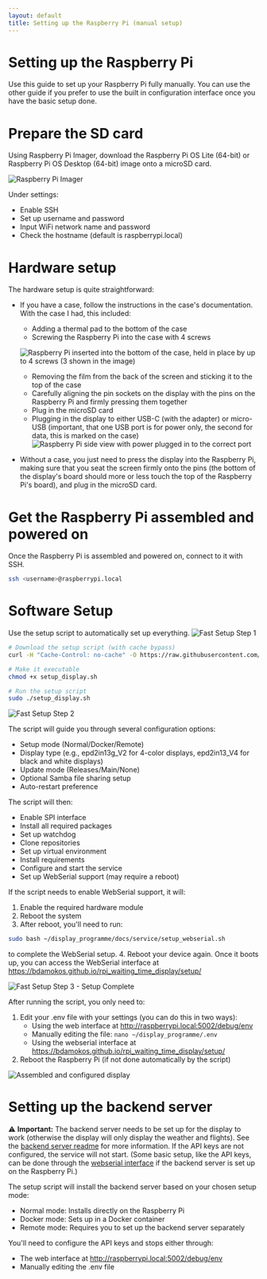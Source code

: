 ```yaml
---
layout: default
title: Setting up the Raspberry Pi (manual setup)
---
```

# Setting up the Raspberry Pi

Use this guide to set up your Raspberry Pi fully manually. You can use the other guide if you prefer to use the built in configuration interface once you have the basic setup done.

# Prepare the SD card

Using Raspberry Pi Imager, download the Raspberry Pi OS Lite (64-bit) or Raspberry Pi OS Desktop (64-bit) image onto a microSD card.

![Raspberry Pi Imager](images/rpi_imager_1.png)

Under settings:
- Enable SSH
- Set up username and password
- Input WiFi network name and password
- Check the hostname (default is raspberrypi.local)

# Hardware setup

The hardware setup is quite straightforward:
- If you have a case, follow the instructions in the case's documentation. With the case I had, this included:
    - Adding a thermal pad to the bottom of the case
    - Screwing the Raspberry Pi into the case with 4 screws

    ![Raspberry Pi inserted into the bottom of the case, held in place by up to 4 screws (3 shown in the image)](images/hardware_setup_insert_screen_into_case.jpeg)

    - Removing the film from the back of the screen and sticking it to the top of the case
    - Carefully aligning the pin sockets on the display with the pins on the Raspberry Pi and firmly pressing them together
    - Plug in the microSD card
    - Plugging in the display to either USB-C (with the adapter) or micro-USB (important, that one USB port is for power only, the second for data, this is marked on the case)
![Raspberry Pi side view with power plugged in to the correct port](images/hardware_setup_finished_side.png)

- Without a case, you just need to press the display into the Raspberry Pi, making sure that you seat the screen firmly onto the pins (the bottom of the display's board should more or less touch the top of the Raspberry Pi's board), and plug in the microSD card.

# Get the Raspberry Pi assembled and powered on

Once the Raspberry Pi is assembled and powered on, connect to it with SSH.
``` bash
ssh <username>@raspberrypi.local
```

# Software Setup
Use the setup script to automatically set up everything.
![Fast Setup Step 1](images/fast_setup_step1.png)
``` bash
# Download the setup script (with cache bypass)
curl -H "Cache-Control: no-cache" -O https://raw.githubusercontent.com/bdamokos/rpi_waiting_time_display/main/setup_display.sh

# Make it executable
chmod +x setup_display.sh

# Run the setup script
sudo ./setup_display.sh
```
![Fast Setup Step 2](images/fast_setup_step2.png) 

The script will guide you through several configuration options:
- Setup mode (Normal/Docker/Remote)
- Display type (e.g., epd2in13g_V2 for 4-color displays, epd2in13_V4 for black and white displays)
- Update mode (Releases/Main/None)
- Optional Samba file sharing setup
- Auto-restart preference

The script will then:
- Enable SPI interface
- Install all required packages
- Set up watchdog
- Clone repositories
- Set up virtual environment
- Install requirements
- Configure and start the service
- Set up WebSerial support (may require a reboot)

If the script needs to enable WebSerial support, it will:
1. Enable the required hardware module
2. Reboot the system
3. After reboot, you'll need to run:
```bash
sudo bash ~/display_programme/docs/service/setup_webserial.sh
```
to complete the WebSerial setup.
4. Reboot your device again. Once it boots up, you can access the WebSerial interface at https://bdamokos.github.io/rpi_waiting_time_display/setup/

![Fast Setup Step 3 - Setup Complete](images/fast_setup_step3.png)

After running the script, you only need to:
1. Edit your .env file with your settings (you can do this in two ways):
   - Using the web interface at http://raspberrypi.local:5002/debug/env
   - Manually editing the file: `nano ~/display_programme/.env`
   - Using the webserial interface at https://bdamokos.github.io/rpi_waiting_time_display/setup/
2. Reboot the Raspberry Pi (if not done automatically by the script)

![Assembled and configured display](images/hardware_setup_finished_top.png)

# Setting up the backend server
:warning: **Important:** The backend server needs to be set up for the display to work (otherwise the display will only display the weather and flights). See the [backend server readme](https://github.com/bdamokos/brussels_transit) for more information. If the API keys are not configured, the service will not start. (Some basic setup, like the API keys, can be done through the [webserial interface](https://bdamokos.github.io/rpi_waiting_time_display/setup/) if the backend server is set up on the Raspberry Pi.)

The setup script will install the backend server based on your chosen setup mode:
- Normal mode: Installs directly on the Raspberry Pi
- Docker mode: Sets up in a Docker container
- Remote mode: Requires you to set up the backend server separately

You'll need to configure the API keys and stops either through:
- The web interface at http://raspberrypi.local:5002/debug/env
- Manually editing the .env file
